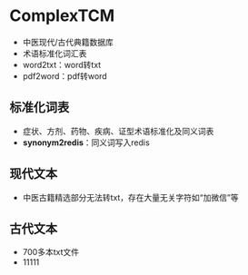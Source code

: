 # ComplexTCM
- 中医现代/古代典籍数据库
- 术语标准化词汇表
- word2txt：word转txt
- pdf2word：pdf转word

## 标准化词表
- 症状、方剂、药物、疾病、证型术语标准化及同义词表
- **synonym2redis**：同义词写入redis
## 现代文本
- 中医古籍精选部分无法转txt，存在大量无关字符如“加微信”等
## 古代文本
- 700多本txt文件
- 11111
